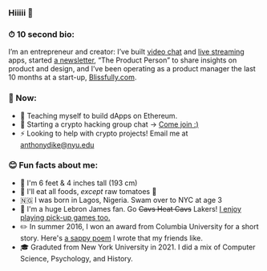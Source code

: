 ### Hiiiii 👋

### ⏱ 10 second bio:

I’m an entrepreneur and creator: I’ve built [video chat](https://chatparty.co) and [live streaming](https://twitter.com/hinotehq) apps, started [a newsletter](https://theproductperson.com), “The Product Person” to share insights on product and design, and I’ve been operating as a product manager the last 10 months at a start-up, [Blissfully.com](https://blissfully.com).

### 📍 Now:

- 🌱 Teaching myself to build dApps on Ethereum.
- 💬 Starting a crypto hacking group chat → [Come join :)](https://discord.gg/NCuhna6GQt)
- ⚡️ Looking to help with crypto projects! Email me at [anthonydike@nyu.edu](mailto:anthonydike@nyu.edu)

### 😊 Fun facts about me:

- 📏 I'm 6 feet & 4 inches tall (193 cm)
- 🍅 I'll eat all foods, _except_ raw tomatoes 🤮
- 🇳🇬 I was born in Lagos, Nigeria. Swam over to NYC at age 3
- 🏀 I'm a huge Lebron James fan. Go ~~Cavs Heat Cavs~~ Lakers! [I enjoy playing pick-up games too.](https://www.instagram.com/p/BxoBH1LhDQ8/?utm_source=ig_web_copy_link)
- ✏️ In summer 2016, I won an award from Columbia University for a short story. Here's [a sappy poem](https://www.instagram.com/p/BkbUCbMAw7K/?utm_source=ig_web_copy_link) I wrote that my friends like.
- 🎓 Graduted from New York University in 2021. I did a mix of Computer Science, Psychology, and History.


<!--
**antdke/antdke** is a ✨ _special_ ✨ repository because its `README.md` (this file) appears on your GitHub profile.

Here are some ideas to get you started:

- 🔭 I’m currently working on ...
- 🌱 I’m currently learning ...
- 👯 I’m looking to collaborate on ...
- 🤔 I’m looking for help with ...
- 💬 Ask me about ...
- 📫 How to reach me: ...
- 😄 Pronouns: ...
- ⚡ Fun fact: ...
-->
